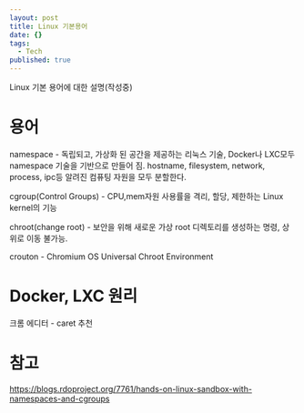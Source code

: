 ```yaml
---
layout: post
title: Linux 기본용어
date: {}
tags:
  - Tech
published: true
---
```


Linux 기본 용어에 대한 설명(작성중)


# 용어

namespace - 독립되고, 가상화 된 공간을 제공하는 리눅스 기술, Docker나 LXC모두 namespace 기술을 기반으로 만들어 짐. hostname, filesystem, network, process, ipc등 알려진 컴퓨팅 자원을 모두 분할한다.

cgroup(Control Groups) - CPU,mem자원 사용률을 격리, 할당, 제한하는 Linux kernel의 기능 


chroot(change root) - 보안을 위해 새로운 가상 root 디렉토리를 생성하는 명령, 상위로 이동 불가능.


crouton - Chromium OS Universal Chroot Environment


# Docker, LXC 원리



크롬 에디터 - caret 추천

# 참고

https://blogs.rdoproject.org/7761/hands-on-linux-sandbox-with-namespaces-and-cgroups


